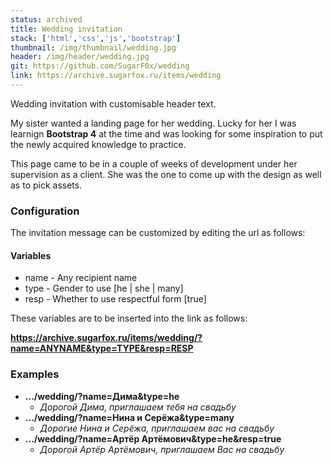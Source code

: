 ```yaml
---
status: archived
title: Wedding invitation
stack: ['html','css','js','bootstrap']
thumbnail: /img/thumbnail/wedding.jpg
header: /img/header/wedding.jpg
git: https://github.com/SugarF0x/wedding
link: https://archive.sugarfox.ru/items/wedding
---
```


Wedding invitation with customisable header text.
<!--more-->
My sister wanted a landing page for her wedding. Lucky for her I was learnign **Bootstrap 4** at the time
and was looking for some inspiration to put the newly acquired knowledge to practice.

This page came to be in a couple of weeks of development under her supervision as a client.
She was the one to come up with the design as well as to pick assets.

### Configuration

The invitation message can be customized by editing the url as follows:

#### Variables

* name - Any recipient name
* type - Gender to use [he | she | many]
* resp - Whether to use respectful form [true]

These variables are to be inserted into the link as follows:

**https://archive.sugarfox.ru/items/wedding/?name=ANYNAME&type=TYPE&resp=RESP**

### Examples

* **.../wedding/?name=Дима&type=he**
  * _Дорогой Дима, приглашаем тебя на свадьбу_
* **.../wedding/?name=Нина и Серёжа&type=many**
  * _Дорогие Нина и Серёжа, приглашаем вас на свадьбу_
* **.../wedding/?name=Артёр Артёмович&type=he&resp=true**
  * _Дорогой Артёр Артёмович, приглашаем Вас на свадьбу_

